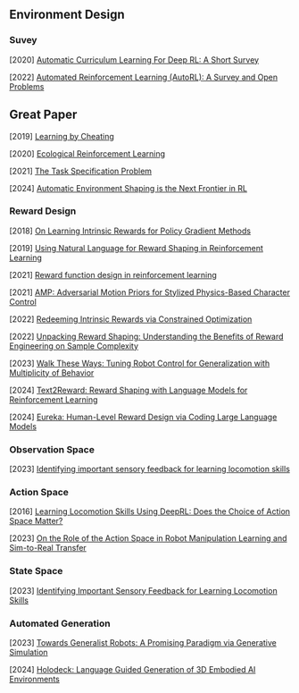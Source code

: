 ## Environment Design

### Suvey

[2020] [Automatic Curriculum Learning For Deep RL: A Short Survey](https://arxiv.org/abs/2003.04664)

[2022] [Automated Reinforcement Learning (AutoRL): A Survey and Open Problems](https://arxiv.org/abs/2201.03916)



## Great Paper

[2019] [Learning by Cheating](https://arxiv.org/abs/1912.12294)

[2020] [Ecological Reinforcement Learning](https://arxiv.org/abs/2006.12478)

[2021] [The Task Specification Problem](https://openreview.net/pdf?id=cBdnThrYkV7)

[2024] [Automatic Environment Shaping is the Next Frontier in RL](https://arxiv.org/abs/2407.16186)



### Reward Design

[2018] [On Learning Intrinsic Rewards for Policy Gradient Methods](https://arxiv.org/abs/1804.06459)

[2019] [Using Natural Language for Reward Shaping in Reinforcement Learning](https://arxiv.org/abs/1903.02020)

[2021] [Reward function design in reinforcement learning](https://link.springer.com/book/10.1007/978-3-030-41188-6#page=31)

[2021] [AMP: Adversarial Motion Priors for Stylized Physics-Based Character Control](https://arxiv.org/abs/2104.02180)

[2022] [Redeeming Intrinsic Rewards via Constrained Optimization](https://arxiv.org/abs/2211.07627)

[2022] [Unpacking Reward Shaping: Understanding the Benefits of Reward Engineering on Sample Complexity](https://arxiv.org/abs/2210.09579)

[2023] [Walk These Ways: Tuning Robot Control for Generalization with Multiplicity of Behavior](https://arxiv.org/abs/2212.03238)

[2024] [Text2Reward: Reward Shaping with Language Models for Reinforcement Learning](https://arxiv.org/abs/2309.11489) 

[2024] [Eureka: Human-Level Reward Design via Coding Large Language Models](https://arxiv.org/abs/2310.12931)



### Observation Space

[2023] [Identifying important sensory feedback for learning locomotion skills](https://arxiv.org/abs/2306.17101)



### Action Space

[2016] [Learning Locomotion Skills Using DeepRL: Does the Choice of Action Space Matter?](https://arxiv.org/abs/1611.01055)

[2023] [On the Role of the Action Space in Robot Manipulation Learning and Sim-to-Real Transfer](https://arxiv.org/abs/2312.03673)



### State Space

[2023] [Identifying Important Sensory Feedback for Learning Locomotion Skills](https://arxiv.org/abs/2306.17101)



### Automated Generation

[2023] [Towards Generalist Robots: A Promising Paradigm via Generative Simulation](https://arxiv.org/abs/2305.10455)

[2024] [Holodeck: Language Guided Generation of 3D Embodied AI Environments](https://arxiv.org/abs/2312.09067)